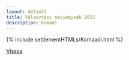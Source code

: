 ```yaml
---
layout: default
title: Választási névjegyzék 2022
description: Komádi
---
```


{% include settlementHTMLs/Komaadi.html %}

[Vissza](../)